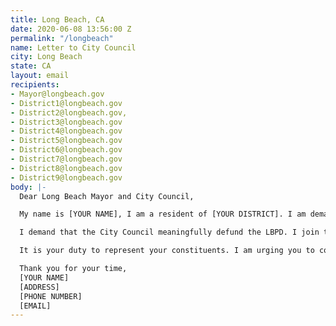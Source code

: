 ```yaml
---
title: Long Beach, CA
date: 2020-06-08 13:56:00 Z
permalink: "/longbeach"
name: Letter to City Council
city: Long Beach
state: CA
layout: email
recipients:
- Mayor@longbeach.gov
- District1@longbeach.gov
- District2@longbeach.gov,
- District3@longbeach.gov
- District4@longbeach.gov
- District5@longbeach.gov
- District6@longbeach.gov
- District7@longbeach.gov
- District8@longbeach.gov
- District9@longbeach.gov
body: |-
  Dear Long Beach Mayor and City Council,

  My name is [YOUR NAME], I am a resident of [YOUR DISTRICT]. I am demanding reallocation of funding from LBPD to social and public programming that takes place in our communities. It is an outrage that 48.3% of the city funding for 2021 is planned to be allocated to the Police Department and that Chief Luna’s salary is equivalent to that of the president of the United States.

  I demand that the City Council meaningfully defund the LBPD. I join the calls of those across the country to defund the police. I am demanding a budget that adequately and effectively meets the needs of at-risk Long Beach residents during this trying and uncertain time, when livelihoods are on the line. I am demanding a budget that supports community wellbeing, rather than empowering the police forces that tear them apart.

  It is your duty to represent your constituents. I am urging you to completely revise the Long Beach city budget for 2020-2021 fiscal year, and to fund the social programs long proven to be much more effective than policing at promoting community safety and equity. Public opinion is with me.

  Thank you for your time,
  [YOUR NAME]
  [ADDRESS]
  [PHONE NUMBER]
  [EMAIL]
---
```


